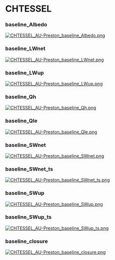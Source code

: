 # CHTESSEL

### baseline_Albedo
[![CHTESSEL_AU-Preston_baseline_Albedo.png](CHTESSEL_AU-Preston_baseline_Albedo.png)](CHTESSEL_AU-Preston_baseline_Albedo.png.png)

### baseline_LWnet
[![CHTESSEL_AU-Preston_baseline_LWnet.png](CHTESSEL_AU-Preston_baseline_LWnet.png)](CHTESSEL_AU-Preston_baseline_LWnet.png.png)

### baseline_LWup
[![CHTESSEL_AU-Preston_baseline_LWup.png](CHTESSEL_AU-Preston_baseline_LWup.png)](CHTESSEL_AU-Preston_baseline_LWup.png.png)

### baseline_Qh
[![CHTESSEL_AU-Preston_baseline_Qh.png](CHTESSEL_AU-Preston_baseline_Qh.png)](CHTESSEL_AU-Preston_baseline_Qh.png.png)

### baseline_Qle
[![CHTESSEL_AU-Preston_baseline_Qle.png](CHTESSEL_AU-Preston_baseline_Qle.png)](CHTESSEL_AU-Preston_baseline_Qle.png.png)

### baseline_SWnet
[![CHTESSEL_AU-Preston_baseline_SWnet.png](CHTESSEL_AU-Preston_baseline_SWnet.png)](CHTESSEL_AU-Preston_baseline_SWnet.png.png)

### baseline_SWnet_ts
[![CHTESSEL_AU-Preston_baseline_SWnet_ts.png](CHTESSEL_AU-Preston_baseline_SWnet_ts.png)](CHTESSEL_AU-Preston_baseline_SWnet_ts.png.png)

### baseline_SWup
[![CHTESSEL_AU-Preston_baseline_SWup.png](CHTESSEL_AU-Preston_baseline_SWup.png)](CHTESSEL_AU-Preston_baseline_SWup.png.png)

### baseline_SWup_ts
[![CHTESSEL_AU-Preston_baseline_SWup_ts.png](CHTESSEL_AU-Preston_baseline_SWup_ts.png)](CHTESSEL_AU-Preston_baseline_SWup_ts.png.png)

### baseline_closure
[![CHTESSEL_AU-Preston_baseline_closure.png](CHTESSEL_AU-Preston_baseline_closure.png)](CHTESSEL_AU-Preston_baseline_closure.png.png)


